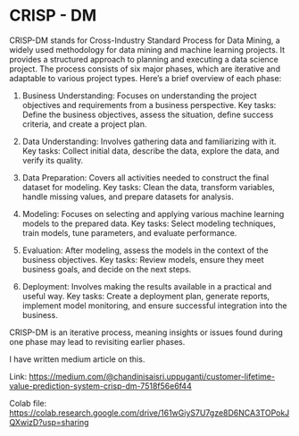 # CRISP - DM

CRISP-DM stands for Cross-Industry Standard Process for Data Mining, a widely used methodology for data mining and machine learning projects. It provides a structured approach to planning and executing a data science project. The process consists of six major phases, which are iterative and adaptable to various project types. Here’s a brief overview of each phase:

1. Business Understanding:
   Focuses on understanding the project objectives and requirements from a business perspective.
   Key tasks: Define the business objectives, assess the situation, define success criteria, and create a project plan.

2. Data Understanding:
   Involves gathering data and familiarizing with it.
   Key tasks: Collect initial data, describe the data, explore the data, and verify its quality.

3. Data Preparation:
   Covers all activities needed to construct the final dataset for modeling.
   Key tasks: Clean the data, transform variables, handle missing values, and prepare datasets for analysis.

4. Modeling:
   Focuses on selecting and applying various machine learning models to the prepared data.
   Key tasks: Select modeling techniques, train models, tune parameters, and evaluate performance.

5. Evaluation:
   After modeling, assess the models in the context of the business objectives.
   Key tasks: Review models, ensure they meet business goals, and decide on the next steps.

6. Deployment:
   Involves making the results available in a practical and useful way.
   Key tasks: Create a deployment plan, generate reports, implement model monitoring, and ensure successful integration into the business.
   
CRISP-DM is an iterative process, meaning insights or issues found during one phase may lead to revisiting earlier phases.

I have written medium article on this.

Link: https://medium.com/@chandinisaisri.uppuganti/customer-lifetime-value-prediction-system-crisp-dm-7518f56e6f44

Colab file: https://colab.research.google.com/drive/161wGiyS7U7gze8D6NCA3TOPokJQXwizD?usp=sharing
